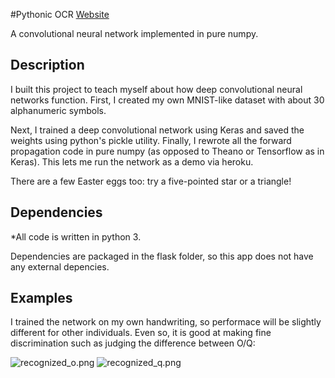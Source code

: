 #Pythonic OCR
[Website](https://pythonic-ocr.herokuapp.com/)

A convolutional neural network implemented in pure numpy.

Description
-----------
I built this project to teach myself about how deep convolutional neural networks function. First, I created my own MNIST-like dataset with about 30 alphanumeric symbols.

Next, I trained a deep convolutional network using Keras and saved the weights using python's pickle utility. Finally, I rewrote all the forward propagation code in pure numpy (as opposed to Theano or Tensorflow as in Keras). This lets me run the network as a demo via heroku.

There are a few Easter eggs too: try a five-pointed star or a triangle!

Dependencies
--------
*All code is written in python 3.

Dependencies are packaged in the flask folder, so this app does not have any external depencies.

Examples
--------
I trained the network on my own handwriting, so performace will be slightly different for other individuals. Even so, it is good at making fine discrimination such as judging the difference between O/Q:

![recognized_o.png](https://github.com/greydanus/pythonic_ocr/blob/master/app/static/img/recognized_o.png) ![recognized_q.png](https://github.com/greydanus/pythonic_ocr/blob/master/app/static/img/recognized_q.png)
